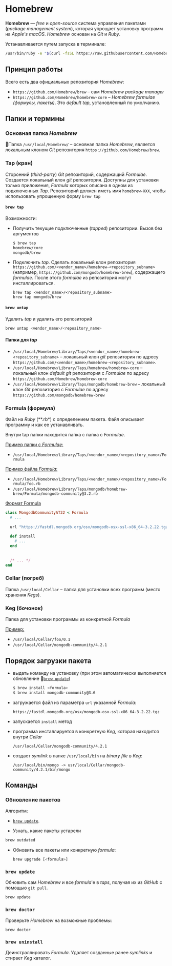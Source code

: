 # Homebrew

**Homebrew** — *free* и *open-source* система управления пакетами (*package management system*), которая упрощает установку программ на *Apple's macOS*. *Homebrew* основан на *Git* и *Ruby*. 

Устанавливается путем запуска в терминале:

```bash
/usr/bin/ruby -e "$(curl -fsSL https://raw.githubusercontent.com/Homebrew/install/master/install)"
```

## Принцип работы

Всего есть два официальных репозитория *Homebrew*:

- `https://github.com/Homebrew/brew`  – сам *Homebrew package manager*
- `https://github.com/Homebrew/homebrew-core` – *Homebrew formulae (формулы, пакеты)*. Это *default tap*, установленный по умолчанию.

## Папки и термины

### Основная папка *Homebrew*

Папка `/usr/local/Homebrew/` – основная папка *Homebrew*, является локальным клоном *Git* репозитория `https://github.com/Homebrew/brew`.

### Tap (кран)

Сторонний (*third-party*) *Git* репозиторий, содержащий *Formulae*. Создается локальный клон *git* репозитория. Доступны для установки только приложения, *Formula* которых описана в одном из  подключенных *Tap*. Репозиторий должен иметь имя `homebrew-XXX`, чтобы использовать упрощенную форму `brew tap`

#### `brew tap`

Возможности:

- Получить текущие подключенные (*tapped*) репозитории. Вызов без аргументов

  ```bash
  $ brew tap
  homebrew/core
  mongodb/brew
  ```

- Подключить *tap*. Сделать локальный клон репозитория `https://github.com/<vendor_name>/homebrew-<repository_subname>` (например, `https://github.com/mongodb/homebrew-brew`), содержащего *formulae*. После этого *formulae* из репозитория могут инсталлироваться.

  ```
  brew tap <vendor_name>/<repository_subname>
  brew tap mongodb/brew
  ```

#### `brew untap`

Удалить *tap* и удалить его репозиторий

```bash
brew untap <vendor_name>/<repository_name>
```

#### Папки для *tap*

- `/usr/local/Homebrew/Library/Taps/<vendor_name>/homebrew-<repository_subname>` – локальный клон *git* репозитория по адресу `https://github.com/<vendor_name>/homebrew-<repository_subname>`. 
- `/usr/local/Homebrew/Library/Taps/homebrew/homebrew-core` – локальный клон *default git* репозитория c *Formulae* по адресу `https://github.com/Homebrew/homebrew-core`
- `/usr/local/Homebrew/Library/Taps/mongodb/homebrew-brew` – локальный клон *Git* репозитория с *Formulae* по адресу `https://github.com/mongodb/homebrew-brew`

### Formula (формула)

 Файл на *Ruby* (**.rb*) с определением пакета. Файл описывает программу и как ее устанавливать.

Внутри tap папки находится папка с папка с *Formulae*.

<u>Пример папки с *Formulae*:</u>

- `/usr/local/Homebrew/Library/Taps/<vendor_name>/<repository_name>/Formula` 

<u>Пример файла *Formula*:</u>

- `/usr/local/Homebrew/Library/Taps/<vendor_name>/<repository_name>/Formula/foo.rb` 
- `/usr/local/Homebrew/Library/Taps/mongodb/homebrew-brew/Formula/mongodb-community@3.2.rb`

<u>Формат Formula</u>

```ruby
class MongodbCommunityAT32 < Formula
  # ... 
  
  url "https://fastdl.mongodb.org/osx/mongodb-osx-ssl-x86_64-3.2.22.tgz"
  
  def install
  	# ...
  end
    
  
  /* ... */
end
```

### Cellar (погреб)

Папка `/usr/local/Cellar` – папка для установки всех программ (место хранения *Kegs*).

### Keg (бочонок)

Папка для установки программы из конкретной *Formula*

<u>Пример:</u>

- `/usr/local/Cellar/foo/0.1`
- `/usr/local/Cellar/mongodb-community/4.2.1`



## Порядок загрузки пакета

- выдать команду на установку (при этом автоматически выполняется обновление [`brew update`](#brew-update))

  ```bash
  $ brew install <formula>
  $ brew install mongodb-community@3.6
  ```

- загружается файл из параметра `url` указанной *Formula*:

  ```
  https://fastdl.mongodb.org/osx/mongodb-osx-ssl-x86_64-3.2.22.tgz
  ```

- запускается `install` метод

- программа инсталлируется в конкретную *Keg*, которая находится внутри *Cellar*

  ```
  /usr/local/Cellar/mongodb-community/4.2.1
  ```

- создает *symlink* в папке `/usr/local/bin` на *binary file* в *Keg*:

  ```
  /usr/local/bin/mongo -> usr/local/Cellar/mongodb-community/4.2.1/bin/mongo
  ```

  

## Команды

### Обновление пакетов

Алгоритм:

- [`brew update`](#brew-update).

-   Узнать, какие пакеты устарели

  ```bash
  brew outdated
  ```

- Обновить все пакеты или конкретную *formula*:

  ```bash
  brew upgrade [<formula>]
  ```

### `brew update`

Обновить сам *Homebrew* и все *formula*'e в *taps*, получая их из *GitHub* с помощью `git pull`.

```bash
brew update
```

### `brew doctor`

Проверьте *Homebrew* на возможные проблемы:

```
brew doctor
```



### `brew uninstall`

Деинстраллировать *Formula*. Удаляет созданные ранее *symlinks* и стирает *Keg* каталог.



